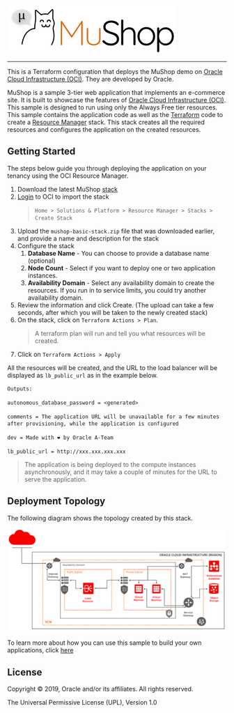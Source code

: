 ![MuShop Logo](./images/logo.png)

---

This is a Terraform configuration that deploys the MuShop demo on [Oracle Cloud Infrastructure (OCI)][oci].  They are developed by Oracle.

MuShop is a sample 3-tier web application that implements an e-commerce site. It is built to showcase the features of [Oracle Cloud Infrastructure (OCI)][oci]. This sample is designed to run using only the Always Free tier resources. This sample contains the application code as well as the [Terraform][tf] code to create a [Resource Manager][orm] stack. This stack creates all the required resources and configures the application on the created resources.

## Getting Started

The steps below guide you through deploying the application on your tenancy using the OCI Resource Manager.

1. Download the latest MuShop [stack](./releases/mushop-basic-stack.zip)
2. [Login](https://console.us-phoenix-1.oraclecloud.com/resourcemanager/stacks/create) to OCI to import the stack
    > `Home > Solutions & Platform > Resource Manager > Stacks > Create Stack`
3. Upload the `mushop-basic-stack.zip` file that was downloaded earlier, and provide a name and description for the stack
4. Configure the stack
   1. **Database Name** - You can choose to provide a database name (optional)
   2. **Node Count** - Select if you want to deploy one or two application instances.
   3. **Availability Domain**  - Select any availability domain to create the resources. If you run in to service limits, you could try another availability domain.
5. Review the information and click Create. (The upload can take a few seconds, after which you will be taken to the newly created stack)
6. On the stack, click on `Terraform Actions > Plan`.
    > A terraform plan will run and tell you what resources will be created.
7. Click on `Terraform Actions > Apply`

All the resources will be created, and the URL to the load balancer will be displayed as `lb_public_url` as in the example below.

```text
Outputs:

autonomous_database_password = <generated>

comments = The application URL will be unavailable for a few minutes after provisioning, while the application is configured

dev = Made with ❤ by Oracle A-Team

lb_public_url = http://xxx.xxx.xxx.xxx 
```

> The application is being deployed to the compute instances asynchronously, and it may take a couple of minutes for the URL to serve the application.

## Deployment Topology

The following diagram shows the topology created by this stack.

![MuShop Basic Infra](./images/basic/00-Topology.png)

To learn more about how you can use this sample to build your own applications, click [here](./deploy/basic/README.md)

## License

Copyright © 2019, Oracle and/or its affiliates. All rights reserved.

The Universal Permissive License (UPL), Version 1.0

[oci]: https://cloud.oracle.com/en_US/cloud-infrastructure
[orm]: https://docs.cloud.oracle.com/iaas/Content/ResourceManager/Concepts/resourcemanager.htm
[tf]: https://www.terraform.io